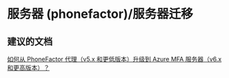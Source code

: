 <properties
    pageTitle="服务器 (phonefactor)/服务器迁移"
    description="服务器 (phonefactor)/服务器迁移"
    service="microsoft.multifactorauthentication"
    resource=""
    authors="aashu"
    displayOrder=""
    selfHelpType="generic"
    supportTopicIds="32336333"
    resourceTags=""
    productPesIds="14947"
    cloudEnvironments="public"
/>


# 服务器 (phonefactor)/服务器迁移


## **建议的文档**
[如何从 PhoneFactor 代理（v5.x 和更低版本）升级到 Azure MFA 服务器（v6.x 和更高版本）？](https://azure.microsoft.com/documentation/articles/multi-factor-authentication-get-started-server-upgrade/)



<!--HONumber=Jul16_HO4-->


